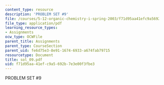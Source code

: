 ```yaml
---
content_type: resource
description: 'PROBLEM SET #9'
file: /courses/5-12-organic-chemistry-i-spring-2003/f71d95aa41efc9a5692b7e3e00f3fbe3_sol_09.pdf
file_type: application/pdf
learning_resource_types:
- Assignments
ocw_type: OCWFile
parent_title: Assignments
parent_type: CourseSection
parent_uid: fe6d75e3-8e91-1674-6933-a674fab79715
resourcetype: Document
title: sol_09.pdf
uid: f71d95aa-41ef-c9a5-692b-7e3e00f3fbe3
---
```

PROBLEM SET #9

